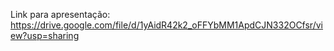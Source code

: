 Link para apresentação: https://drive.google.com/file/d/1yAidR42k2_oFFYbMM1ApdCJN332OCfsr/view?usp=sharing
